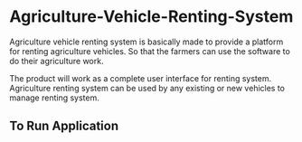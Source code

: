 # Agriculture-Vehicle-Renting-System

Agriculture vehicle renting system is basically made to provide a platform for renting agriculture vehicles. So that the farmers can use the software to do their agriculture work.

The product will work as a complete user interface for renting system. Agriculture renting system can be used by any existing or new vehicles to manage renting system.

## To Run Application
